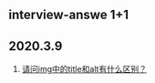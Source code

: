 ## interview-answe 1+1

## 2020.3.9

1. [请问img中的title和alt有什么区别？](https://github.com/webVueBlog/interview-answe/issues/1)
